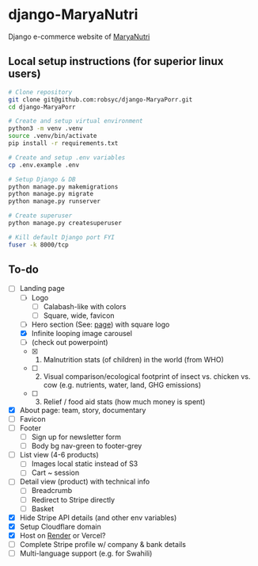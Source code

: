 # django-MaryaNutri
Django e-commerce website of [MaryaNutri](https://www.maryanutri.com)

## Local setup instructions (for superior linux users)

```bash
# Clone repository
git clone git@github.com:robsyc/django-MaryaPorr.git
cd django-MaryaPorr

# Create and setup virtual environment
python3 -m venv .venv
source .venv/bin/activate
pip install -r requirements.txt

# Create and setup .env variables
cp .env.example .env

# Setup Django & DB
python manage.py makemigrations
python manage.py migrate
python manage.py runserver

# Create superuser
python manage.py createsuperuser

# Kill default Django port FYI
fuser -k 8000/tcp
```

## To-do
- [ ] Landing page
  - [ ] Logo
    - [ ] Calabash-like with colors
    - [ ] Square, wide, favicon
  - [ ] Hero section (See: [page](https://www.italiancricketfarm.com/)) with square logo
  - [x] Infinite looping image carousel
  - [ ]  (check out powerpoint)
    - [x] 1. Malnutrition stats (of children) in the world (from WHO)
    - [ ] 2. Visual comparison/ecological footprint of insect vs. chicken vs. cow (e.g. nutrients, water, land, GHG emissions)
    - [ ] 3. Relief / food aid stats (how much money is spent)
- [x] About page: team, story, documentary
- [ ] Favicon
- [ ] Footer
  - [ ] Sign up for newsletter form
  - [ ] Body bg nav-green to footer-grey
- [ ] List view (4-6 products)
  - [ ] Images local static instead of S3
  - [ ] Cart ~ session
- [ ] Detail view (product) with technical info
  - [ ] Breadcrumb
  - [ ] Redirect to Stripe directly
  - [ ] Basket
- [x] Hide Stripe API details (and other env variables)
- [x] Setup Cloudflare domain
- [x] Host on [Render](https://docs.render.com/deploy-django) or Vercel?
- [ ] Complete Stripe profile w/ company & bank details
- [ ] Multi-language support (e.g. for Swahili)
